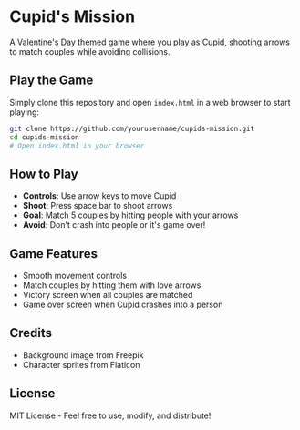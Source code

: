 # Cupid's Mission

A Valentine's Day themed game where you play as Cupid, shooting arrows to match couples while avoiding collisions.

## Play the Game

Simply clone this repository and open `index.html` in a web browser to start playing:

```bash
git clone https://github.com/yourusername/cupids-mission.git
cd cupids-mission
# Open index.html in your browser
```

## How to Play

- **Controls**: Use arrow keys to move Cupid
- **Shoot**: Press space bar to shoot arrows
- **Goal**: Match 5 couples by hitting people with your arrows
- **Avoid**: Don't crash into people or it's game over!

## Game Features

- Smooth movement controls
- Match couples by hitting them with love arrows
- Victory screen when all couples are matched
- Game over screen when Cupid crashes into a person

## Credits

- Background image from Freepik
- Character sprites from Flaticon

## License

MIT License - Feel free to use, modify, and distribute! 